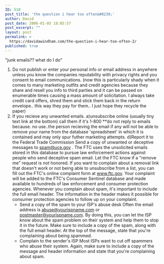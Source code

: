 ```yaml
---
ID: 510
post_title: 'the question i hear too often&#8230;'
author: David
post_date: 2006-01-05 18:05:57
post_excerpt: ""
layout: post
permalink: >
  https://davidawindham.com/the-question-i-hear-too-often-2/
published: true
---
```

"junk emails?? what do I do"
1) Do not publish or enter your personal info or email address in anywhere unless you know the companies reputability with privacy rights and you consent to email communications.  (now this is particularly shady when it comes to many marketing outfits and credit agencies because they share and resell you info to third parties and it can be passed on enumerable times causing a mass amount of solicitation.  I always   take credit card offers, shred them and stick them back in the return envelope.. this way they pay for them.. I just hope they recycle the paper)
2) If you recieve any unwanted emails.
   a)unsubscribe online (usually tiny text link at the bottom) call them if it's 1-800
        **do not reply to emails because.  no use..the person recieving the email if any          will not be able to remove your name from the database 'spreadsheet' in which it is   contained and may only spur futher marketing attempts.
   d)Report it to the Federal Trade Commission
      Send a copy of unwanted or deceptive messages to <a href="mailto: spam@uce.gov">spam@uce.gov</a> . The FTC uses the unsolicited emails stored in this database to pursue law enforcement actions against people who send deceptive spam email. Let the FTC know if a "remove me" request is not honored. If you want to complain about a removal link that doesn't work or not being able to unsubscribe from a list, you can fill out the FTC's online complaint form at www.ftc.gov. Your complaint will be added to the FTC's Consumer Sentinel database and made available to hundreds of law enforcement and consumer protection agencies.
      Whenever you complain about spam, it's important to include the full email header. The information in the header makes it possible for consumer protection agencies to follow up on your complaint.
    * Send a copy of the spam to your ISP's abuse desk
      Often the email address is abuse@yourispname.com or postmaster@yourispname.com. By doing this, you can let the ISP know about the spam problem on their system and help them to stop it in the future. Make sure to include a copy of the spam, along with the full email header. At the top of the message, state that you're complaining about being spammed.
    * Complain to the sender's ISP
      Most ISPs want to cut off spammers who abuse their system. Again, make sure to include a copy of the message and header information and state that you're complaining about spam.

 